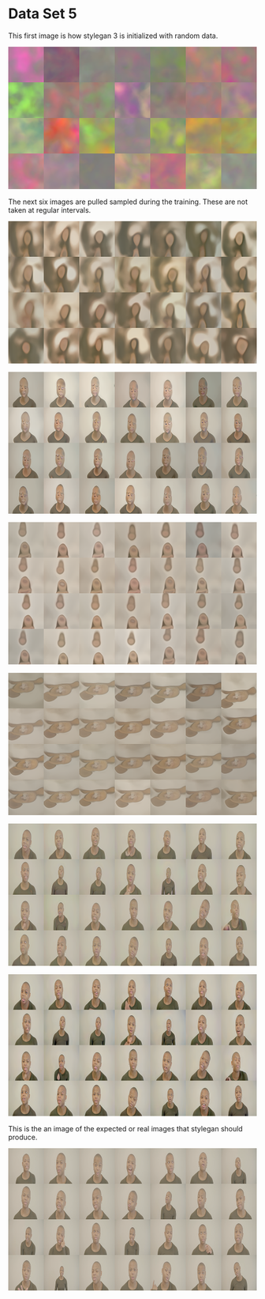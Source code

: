 
# Data Set 5

This first image is how stylegan 3 is initialized with random data.

![Dataset 5 training image](./Images/sets/set5/fakes_init.png)

The next six images are pulled sampled during the training. These are not taken at regular intervals.

![Dataset 5 training image](./Images/sets/set5/fakes000040.png)

![Dataset 5 training image](./Images/sets/set5/fakes000080.png)

![Dataset 5 training image](./Images/sets/set5/fakes000120.png)

![Dataset 5 training image](./Images/sets/set5/fakes000160.png)

![Dataset 5 training image](./Images/sets/set5/fakes000280.png)

![Dataset 5 training image](./Images/sets/set5/fakes000460.png)

This is the an image of the expected or real images that stylegan should produce.

![Dataset 5 training image](./Images/sets/set5/reals.png)
